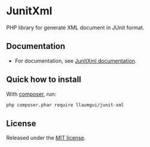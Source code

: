 # JunitXml

PHP library for generate XML document in JUnit format.

## Documentation

* For documentation, see [JunitXml documentation](https://llaumgui.github.io/JunitXml/).

## Quick how to install

With [composer](https://getcomposer.org/doc/00-intro.md#installation-linux-unix-osx), run:

```bash
php composer.phar require llaumgui/junit-xml
```

## License

Released under the [MIT license](http://www.opensource.org/licenses/MIT).
